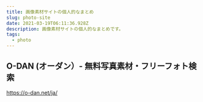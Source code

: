```yaml
---
title: 画像素材サイトの個人的なまとめ
slug: photo-site
date: 2021-03-19T06:11:36.928Z
description: 画像素材サイトの個人的なまとめです。
tags:
  - photo
---
```

## O-DAN (オーダン）- 無料写真素材・フリーフォト検索
<https://o-dan.net/ja/>